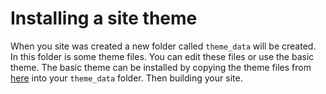 # Installing a site theme
When you site was created a new folder called ```theme_data``` will be created. In this folder is some theme files. You can edit these files or use the basic theme. The basic theme can be installed by copying the theme files from [here](https://github.com/Interfiber/flame/tree/main/themes/basic) into your ```theme_data``` folder. Then building your site.